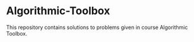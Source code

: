 # Algorithmic-Toolbox
This repository contains solutions to problems given in course Algorithmic Toolbox.
